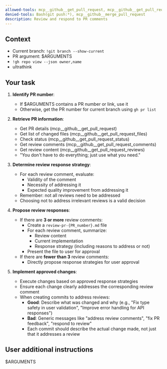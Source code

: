 ```yaml
---
allowed-tools: mcp__github__get_pull_request, mcp__github__get_pull_request_files, mcp__github__get_pull_request_status, mcp__github__get_pull_request_comments, mcp__github__get_pull_request_reviews, Bash(gh pr view:*), Bash(gh pr list:*), Bash(gh repo view:*), Write(*review-pr-*.md), Read(*), Edit(*), MultiEdit(*)
denied-tools: Bash(git push:*), mcp__github__merge_pull_request
description: Review and respond to PR comments
---
```


## Context

- Current branch: `!git branch --show-current`
- PR argument: $ARGUMENTS
- `!gh repo view --json owner,name`
- ultrathink

## Your task

1. **Identify PR number**:
   - If $ARGUMENTS contains a PR number or link, use it
   - Otherwise, get the PR number for current branch using `gh pr list`

2. **Retrieve PR information**:
   - Get PR details (mcp__github__get_pull_request)
   - Get list of changed files (mcp__github__get_pull_request_files)
   - Check status (mcp__github__get_pull_request_status)
   - Get review comments (mcp__github__get_pull_request_comments)
   - Get review content (mcp__github__get_pull_request_reviews)
   - "You don't have to do everything; just use what you need."

3. **Determine review response strategy**:
   - For each review comment, evaluate:
     - Validity of the comment
     - Necessity of addressing it
     - Expected quality improvement from addressing it
   - Remember: not all reviews need to be addressed
   - Choosing not to address irrelevant reviews is a valid decision

4. **Propose review responses**:
   - If there are **3 or more** review comments:
     - Create a `review-pr-{PR_number}.md` file
     - For each review comment, summarize:
       - Review content
       - Current implementation
       - Response strategy (including reasons to address or not)
     - Present the file to user for approval
   - If there are **fewer than 3** review comments:
     - Directly propose response strategies for user approval

5. **Implement approved changes**:
   - Execute changes based on approved response strategies
   - Ensure each change clearly addresses the corresponding review comment
   - When creating commits to address reviews:
     - **Good**: Describe what was changed and why (e.g., "Fix type safety in user validation", "Improve error handling for API responses")
     - **Bad**: Generic messages like "address review comments", "fix PR feedback", "respond to review"
     - Each commit should describe the actual change made, not just that it addresses a review

## User additional instructions

$ARGUMENTS
